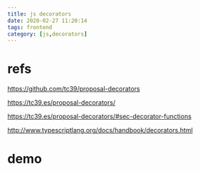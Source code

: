 ```yaml
---
title: js decorators
date: 2020-02-27 11:20:14
tags: frontend
category: [js,decorators]
---
```


# refs

https://github.com/tc39/proposal-decorators

https://tc39.es/proposal-decorators/

https://tc39.es/proposal-decorators/#sec-decorator-functions

http://www.typescriptlang.org/docs/handbook/decorators.html

# demo


